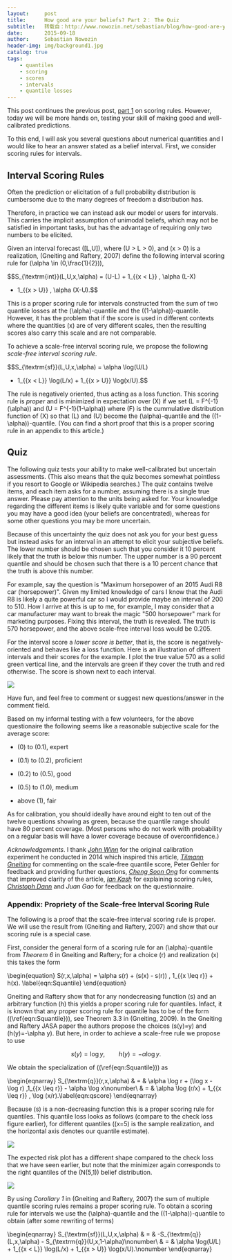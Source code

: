 ```yaml
---
layout:     post
title:      How good are your beliefs? Part 2： The Quiz
subtitle:   转载自：http://www.nowozin.net/sebastian/blog/how-good-are-your-beliefs-part-2-the-quiz.html
date:       2015-09-18
author:     Sebastian Nowozin
header-img: img/background1.jpg
catalog: true
tags:
    - quantiles
    - scoring
    - scores
    - intervals
    - quantile losses
---
```


This post continues the previous post, [part 1](http://www.nowozin.net/sebastian/blog/how-good-are-your-beliefs-part-1-scoring-rules.html) on
scoring rules. However, today we will be more hands on, testing your skill of
making good and well-calibrated predictions.

To this end, I will ask you several questions about numerical quantities and I
would like to hear an answer stated as a belief interval.
First, we consider scoring rules for intervals.

## Interval Scoring Rules

Often the prediction or elicitation of a full probability distribution is
cumbersome due to the many degrees of freedom a distribution has.

Therefore, in practice we can instead ask our model or users for intervals.
This carries the implicit assumption of unimodal beliefs, which may not be
satisfied in important tasks, but has the advantage of requiring only two
numbers to be elicited.

Given an interval forecast \([L,U]\), where \(U > L > 0\), and \(x > 0\) is a
realization, (Gneiting and Raftery,
2007)
define the following interval scoring rule for \(\alpha \in (0,\frac{1}{2})\),

$$S_{\textrm{int}}(L,U,x,\alpha) = (U-L) + 1_{\{x < L\}} \, \alpha (L-X)
+ 1_{\{x > U\}} \, \alpha (X-U).$$

This is a proper scoring rule for intervals constructed from the sum of two
quantile losses at the \(\alpha\)-quantile and the \((1-\alpha)\)-quantile.
However, it has the problem that if the score is used in different contexts
where the quantities \(x\) are of very different scales, then the resulting
scores also carry this scale and are not comparable.

To achieve a scale-free interval scoring rule, we propose the following
*scale-free interval scoring rule*.

$$S_{\textrm{sf}}(L,U,x,\alpha) = \alpha \log(U/L)
+ 1_{\{x < L\}} \log(L/x) + 1_{\{x > U\}} \log(x/U).$$

The rule is negatively oriented, thus acting as a loss function.
This scoring rule is *proper* and is minimized in expectation over \(X\)
if we set \(L = F^{-1}(\alpha)\) and \(U = F^{-1}(1-\alpha)\) where \(F\) is the
cummulative distribution function of \(X\) so that \(L\) and \(U\) become the
\(\alpha\)-quantile and the \((1-\alpha)\)-quantile. (You can find a short proof
that this is a proper scoring rule in an appendix to this article.)

## Quiz

The following quiz tests your ability to make well-calibrated but uncertain
assessments.
(This also means that the quiz becomes somewhat pointless if you resort to
Google or Wikipedia searches.)
The quiz contains twelve items, and each item asks for a number, assuming there
is a single true answer. Please pay attention to the units being asked for.
Your knowledge regarding the different items is likely quite variable and for
some questions you may have a good idea (your beliefs are concentrated),
whereas for some other questions you may be more uncertain.

Because of this uncertainty the quiz does not ask you for your best guess but
instead asks for an interval in an attempt to elicit your subjective beliefs.
The lower number should be chosen such that you
consider it 10 percent likely that the truth is below this number. The upper
number is a 90 percent quantile and should be chosen such that there is a 10
percent chance that the truth is above this number.

For example, say the question is "Maximum horsepower of an 2015 Audi R8 car
(horsepower)". Given my limited knowledge of cars I know that the Audi R8 is
likely a quite powerful car so I would provide maybe an interval of 200 to
510. How I arrive at this is up to me, for example, I may consider that a car
manufacturer may want to break the magic "500 horsepower" mark for marketing
purposes. Fixing this interval, the truth is revealed. The truth is 570
horsepower, and the above scale-free interval loss would be 0.205.

For the interval score a *lower score is better*, that is, the score is
negatively-oriented and behaves like a loss function.
Here is an illustration of different intervals and their scores for the
example. I plot the true value 570 as a solid green vertical line, and the
intervals are green if they cover the truth and red otherwise. The score is
shown next to each interval.

[![](http://www.nowozin.net/sebastian/blog/images/interval-rule.png)
](http://www.nowozin.net/sebastian/blog/images/interval-rule.svg)

Have fun, and feel free to comment or suggest new questions/answer in the
comment field.




Based on my informal testing with a few volunteers, for the above questionaire
the following seems like a reasonable subjective scale for the average score:

- \(0\) to \(0.1\), expert

- \(0.1\) to \(0.2\), proficient

- \(0.2\) to \(0.5\), good

- \(0.5\) to \(1.0\), medium

- above \(1\), fair


As for calibration, you should ideally have around eight to ten out of the
twelve questions showing as green, because the quantile range should have 80
percent coverage.
(Most persons who do not work with probability on a regular basis will have a
lower coverage because of overconfidence.)

*Acknowledgements*. I thank [*John Winn*](http://johnwinn.org/) for the
original calibration experiment he conducted in 2014 which inspired this
article, [*Tilmann Gneiting*](https://www.stat.washington.edu/tilmann) for
commenting on the scale-free quantile score, Peter
Gehler for feedback and providing
further questions,
[*Cheng Soon Ong*](http://www.ong-home.my/) for comments that improved clarity
of the article,
[*Ian Kash*](http://research.microsoft.com/en-us/people/iankash) for
explaining scoring rules, [*Christoph Dann*](http://cdann.net/) and *Juan Gao*
for feedback on the questionnaire.

### Appendix: Propriety of the Scale-free Interval Scoring Rule

The following is a proof that the scale-free interval scoring rule is proper.
We will use the result from (Gneiting and Raftery,
2007) and show that our scoring rule is a special case.

First, consider the general form of a scoring rule for an \(\alpha\)-quantile
from *Theorem 6* in Gneiting and Raftery; for a choice \(r\) and realization \(x\)
this takes the form

\begin{equation}
S(r,x,\alpha) = \alpha s(r) + (s(x) - s(r)) \, 1_{\{x \leq r\}} + h(x).
\label{eqn:Squantile}
\end{equation}

Gneiting and Raftery show that for any nondecreasing function \(s\) and an
arbitrary function \(h\) this yields a proper scoring rule for quantiles.
Infact, it is known that any proper scoring rule for quantile has to be of the
form \((\ref{eqn:Squantile})\), see Theorem 3.3 in (Gneiting,
2009).
In the Gneiting and Raftery JASA paper the authors propose the choices
\(s(y)=y\) and \(h(y)=-\alpha y\).
But here, in order to achieve a scale-free rule we propose to use

$$s(y) = \log y,\qquad h(y) = -\alpha \log y.$$

We obtain the specialization of \((\ref{eqn:Squantile})\) as

\begin{eqnarray}
S_{\textrm{q}}(r,x,\alpha)
 & = & \alpha \log r + (\log x - \log r) \,1_{\{x \leq r\}} - \alpha \log x\nonumber\\
 & = & \alpha \log (r/x) + 1_{\{x \leq r\}} \, \log (x/r).\label{eqn:qscore}
\end{eqnarray}

Because \(s\) is a non-decreasing function this is a proper scoring rule for
quantiles.
This quantile loss looks as follows (compare to the check loss figure
earlier), for different quantiles (\(x=5\) is the sample realization, and the
horizontal axis denotes our quantile estimate).

![](http://www.nowozin.net/sebastian/blog/images/scoringrules-quantile-rule-scalefree.svg)


The expected risk plot has a different shape compared to the check loss that
we have seen earlier, but note that the minimizer again corresponds to the
right quantiles of the \(N(5,1)\) belief distribution.

![](http://www.nowozin.net/sebastian/blog/images/scoringrules-quantile-rule-scalefree-example.svg)


By using *Corollary 1* in (Gneiting and Raftery, 2007) the sum of multiple
quantile scoring rules remains a proper scoring rule. To obtain a scoring
rule for intervals we use the \(\alpha\)-quantile and the \((1-\alpha)\)-quantile
to obtain (after some rewriting of terms)

\begin{eqnarray}
S_{\textrm{sf}}(L,U,x,\alpha)
 & = & -S_{\textrm{q}}(L,x,\alpha) - S_{\textrm{q}}(U,x,1-\alpha)\nonumber\\
 & = & \alpha \log(U/L) + 1_{\{x < L\}} \log(L/x) + 1_{\{x > U\}} \log(x/U).\nonumber
\end{eqnarray}
